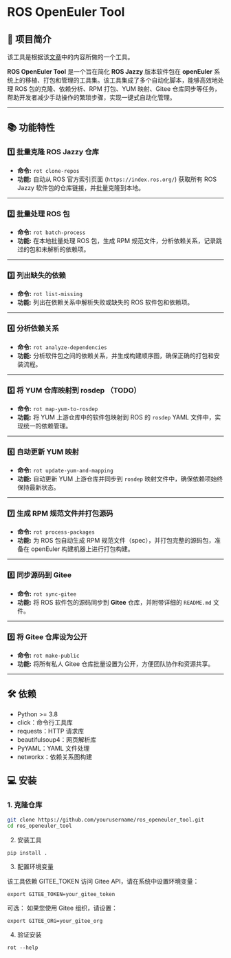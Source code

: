 # **ROS OpenEuler Tool**

## 🚀 **项目简介**

该工具是根据该[文章](https://github.com/Sebastianhayashi/openEuler-Jazzy-Porting/blob/main/Jazzy-porting-reports/Jazzy-porting-reports.md)中的内容所做的一个工具。

**ROS OpenEuler Tool** 是一个旨在简化 **ROS Jazzy** 版本软件包在 **openEuler** 系统上的移植、打包和管理的工具集。该工具集成了多个自动化脚本，能够高效地处理 ROS 包的克隆、依赖分析、RPM 打包、YUM 映射、Gitee 仓库同步等任务，帮助开发者减少手动操作的繁琐步骤，实现一键式自动化管理。

---

## 📚 **功能特性**

### 1️⃣ **批量克隆 ROS Jazzy 仓库**
- **命令:** `rot clone-repos`
- **功能:** 自动从 ROS 官方索引页面 (`https://index.ros.org/`) 获取所有 ROS Jazzy 软件包的仓库链接，并批量克隆到本地。

---

### 2️⃣ **批量处理 ROS 包**
- **命令:** `rot batch-process`
- **功能:** 在本地批量处理 ROS 包，生成 RPM 规范文件，分析依赖关系，记录跳过的包和未解析的依赖项。

---

### 3️⃣ **列出缺失的依赖**
- **命令:** `rot list-missing`
- **功能:** 列出在依赖关系中解析失败或缺失的 ROS 软件包和依赖项。

---

### 4️⃣ **分析依赖关系**
- **命令:** `rot analyze-dependencies`
- **功能:** 分析软件包之间的依赖关系，并生成构建顺序图，确保正确的打包和安装流程。

---

### 5️⃣ **将 YUM 仓库映射到 rosdep** （TODO）
- **命令:** `rot map-yum-to-rosdep`
- **功能:** 将 YUM 上游仓库中的软件包映射到 ROS 的 `rosdep` YAML 文件中，实现统一的依赖管理。

---

### 6️⃣ **自动更新 YUM 映射**
- **命令:** `rot update-yum-and-mapping`
- **功能:** 自动更新 YUM 上游仓库并同步到 `rosdep` 映射文件中，确保依赖项始终保持最新状态。

---

### 7️⃣ **生成 RPM 规范文件并打包源码**
- **命令:** `rot process-packages`
- **功能:** 为 ROS 包自动生成 RPM 规范文件（spec），并打包完整的源码包，准备在 openEuler 构建机器上进行打包构建。

---

### 8️⃣ **同步源码到 Gitee**
- **命令:** `rot sync-gitee`
- **功能:** 将 ROS 软件包的源码同步到 **Gitee** 仓库，并附带详细的 `README.md` 文件。

---

### 9️⃣ **将 Gitee 仓库设为公开**
- **命令:** `rot make-public`
- **功能:** 将所有私人 Gitee 仓库批量设置为公开，方便团队协作和资源共享。

---

## 🛠️ 依赖
- Python >= 3.8
- click：命令行工具库
- requests：HTTP 请求库
- beautifulsoup4：网页解析库
- PyYAML：YAML 文件处理
- networkx：依赖关系图构建

## 💻 **安装**

### **1. 克隆仓库**

```bash
git clone https://github.com/yourusername/ros_openeuler_tool.git
cd ros_openeuler_tool
```

2. 安装工具

```
pip install .
```

3. 配置环境变量

该工具依赖 GITEE_TOKEN 访问 Gitee API，请在系统中设置环境变量：

```
export GITEE_TOKEN=your_gitee_token
```

可选： 如果您使用 Gitee 组织，请设置：

```
export GITEE_ORG=your_gitee_org
```

4. 验证安装

```
rot --help
```